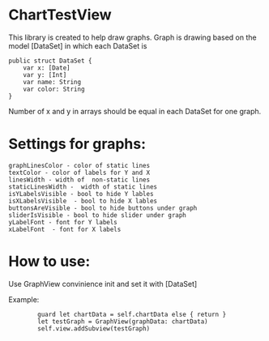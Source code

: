 # ChartTestView

This library is created to help draw graphs.
Graph is drawing based on the model [DataSet] in which each DataSet is
```
public struct DataSet {
    var x: [Date]
    var y: [Int]
    var name: String
    var color: String
}
```
Number of x and y in arrays should be equal in each DataSet for one graph.

# Settings for graphs:
    graphLinesColor - color of static lines
    textColor - color of labels for Y and X
    linesWidth - width of  non-static lines
    staticLinesWidth -  width of static lines
    isYLabelsVisible - bool to hide Y lables
    isXLabelsVisible  - bool to hide X lables
    buttonsAreVisible - bool to hide buttons under graph
    sliderIsVisible - bool to hide slider under graph 
    yLabelFont - font for Y labels
    xLabelFont  - font for X labels
    
# How to use: 

Use  GraphView convinience init and set it with [DataSet]

Example: 
```
        guard let chartData = self.chartData else { return }
        let testGraph = GraphView(graphData: chartData)
        self.view.addSubview(testGraph)
       
 ```
 
 
 
 
